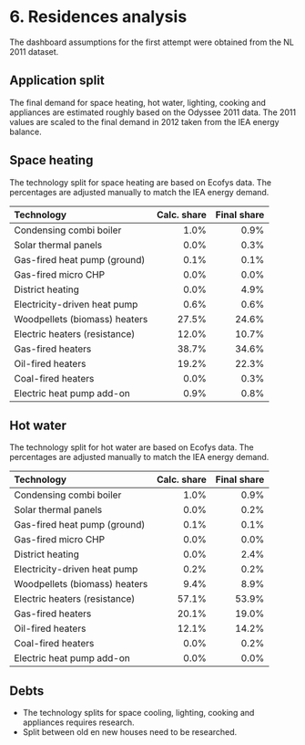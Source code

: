 # 6. Residences analysis

The dashboard assumptions for the first attempt were obtained from the NL 2011 dataset.


## Application split

The final demand for space heating, hot water, lighting, cooking and appliances are estimated roughly based on the Odyssee 2011 data. The 2011 values are scaled to the final demand in 2012 taken from the IEA energy balance.


## Space heating

The technology split for space heating are based on Ecofys data. The percentages are adjusted manually to match the IEA energy demand. 


| Technology                    | Calc. share | Final share |
| :---------------------------- | ----------: | ----------: |
| Condensing combi boiler       |        1.0% |        0.9% |
| Solar thermal panels          |        0.0% |        0.3% |
| Gas-fired heat pump (ground)  |        0.1% |        0.1% |
| Gas-fired micro CHP           |        0.0% |        0.0% |
| District heating              |        0.0% |        4.9% |
| Electricity-driven heat pump  |        0.6% |        0.6% |
| Woodpellets (biomass) heaters |       27.5% |       24.6% |
| Electric heaters (resistance) |       12.0% |       10.7% |
| Gas-fired heaters             |       38.7% |       34.6% |
| Oil-fired heaters             |       19.2% |       22.3% |
| Coal-fired heaters            |        0.0% |        0.3% |
| Electric heat pump add-on     |        0.9% |        0.8% |


## Hot water

The technology split for hot water are based on Ecofys data. The percentages are adjusted manually to match the IEA energy demand. 


| Technology                    | Calc. share | Final share |
| :---------------------------- | ----------: | ----------: |
| Condensing combi boiler       |        1.0% |        0.9% |
| Solar thermal panels          |        0.0% |        0.2% |
| Gas-fired heat pump (ground)  |        0.1% |        0.1% |
| Gas-fired micro CHP           |        0.0% |        0.0% |
| District heating              |        0.0% |        2.4% |
| Electricity-driven heat pump  |        0.2% |        0.2% |
| Woodpellets (biomass) heaters |        9.4% |        8.9% |
| Electric heaters (resistance) |       57.1% |       53.9% |
| Gas-fired heaters             |       20.1% |       19.0% |
| Oil-fired heaters             |       12.1% |       14.2% |
| Coal-fired heaters            |        0.0% |        0.2% |
| Electric heat pump add-on     |        0.0% |        0.0% |


## Debts

- The technology splits for space cooling, lighting, cooking and appliances requires research.
- Split between old en new houses need to be researched.
